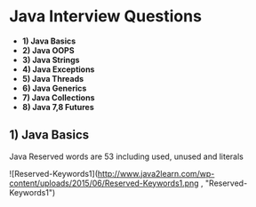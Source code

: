 # Java Interview Questions

* **1) Java Basics**
* **2) Java OOPS**
* **3) Java Strings**
* **4) Java Exceptions**
* **5) Java Threads**
* **6) Java Generics**
* **7) Java Collections**
* **8) Java 7,8 Futures**

## 1) Java Basics

Java Reserved words are 53 including used, unused and literals 

![Reserved-Keywords1](http://www.java2learn.com/wp-content/uploads/2015/06/Reserved-Keywords1.png , "Reserved-Keywords1")